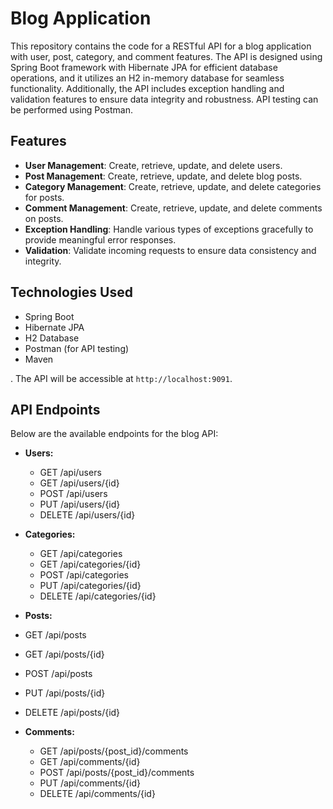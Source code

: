 
# Blog Application 

This repository contains the code for a RESTful API for a blog application with user, post, category, and comment features. The API is designed using Spring Boot framework with Hibernate JPA for efficient database operations, and it utilizes an H2 in-memory database for seamless functionality. Additionally, the API includes exception handling and validation features to ensure data integrity and robustness. API testing can be performed using Postman.

## Features

- **User Management**: Create, retrieve, update, and delete users.
- **Post Management**: Create, retrieve, update, and delete blog posts.
- **Category Management**: Create, retrieve, update, and delete categories for posts.
- **Comment Management**: Create, retrieve, update, and delete comments on posts.
- **Exception Handling**: Handle various types of exceptions gracefully to provide meaningful error responses.
- **Validation**: Validate incoming requests to ensure data consistency and integrity.

## Technologies Used

- Spring Boot
- Hibernate JPA
- H2 Database
- Postman (for API testing)
- Maven

. The API will be accessible at `http://localhost:9091`.

## API Endpoints

Below are the available endpoints for the blog API:

- **Users:**
  - GET /api/users
  - GET /api/users/{id}
  - POST /api/users
  - PUT /api/users/{id}
  - DELETE /api/users/{id}
    
- **Categories:**
  - GET /api/categories
  - GET /api/categories/{id}
  - POST /api/categories
  - PUT /api/categories/{id}
  - DELETE /api/categories/{id}

 - **Posts:**
  - GET /api/posts
  - GET /api/posts/{id}
  - POST /api/posts
  - PUT /api/posts/{id}
  - DELETE /api/posts/{id}

- **Comments:**
  - GET /api/posts/{post_id}/comments
  - GET /api/comments/{id}
  - POST /api/posts/{post_id}/comments
  - PUT /api/comments/{id}
  - DELETE /api/comments/{id}







